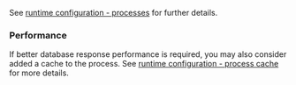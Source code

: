 See [runtime configuration - processes](/develop/server-capabilities/runtime-configuration/processes/) for further details.

### Performance
If better database response performance is required, you may also consider added a cache to the process. See [runtime configuration - process cache](/develop/server-capabilities/runtime-configuration/process-cache/) for more details.